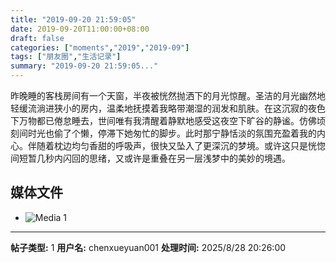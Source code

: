 ```yaml
---
title: "2019-09-20 21:59:05"
date: 2019-09-20T11:00:00+08:00
draft: false
categories: ["moments","2019","2019-09"]
tags: ["朋友圈","生活记录"]
summary: "2019-09-20 21:59:05..."
---
```


昨晚睡的客栈房间有一个天窗，半夜被恍然抛洒下的月光惊醒。圣洁的月光幽然地轻缓流淌进狭小的房内，温柔地抚摸着我略带潮湿的润发和肌肤。在这沉寂的夜色下万物都已倦怠睡去，世间唯有我清醒着静默地感受这夜空下旷谷的静谧。仿佛顷刻间时光也偷了个懒，停滞下她匆忙的脚步。此时那宁静恬淡的氛围充盈着我的内心。伴随着枕边均匀香甜的呼吸声，很快又坠入了更深沉的梦境。或许这只是恍惚间短暂几秒内闪回的思绪，又或许是重叠在另一层浅梦中的美妙的境遇。

## 媒体文件

- ![Media 1](/Moments/photos/2019-09-20/201909202159050.jpg)

---

**帖子类型:** 1
**用户名:** chenxueyuan001
**处理时间:** 2025/8/28 20:26:00